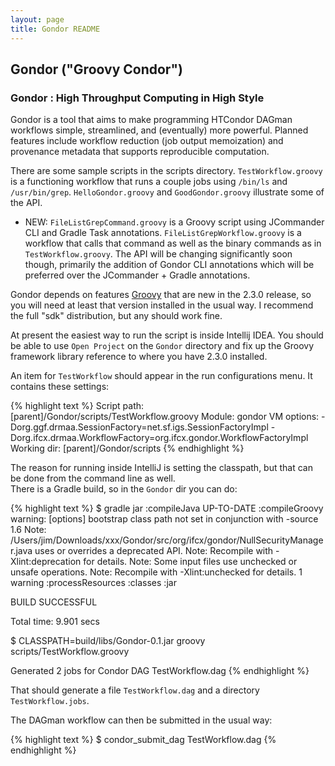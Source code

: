 ```yaml
---
layout: page
title: Gondor README
---
```


## Gondor ("Groovy Condor")
### Gondor : High Throughput Computing in High Style

Gondor is a tool that aims to make programming HTCondor DAGman workflows simple, streamlined, and (eventually) more
powerful.  Planned features include workflow reduction (job output memoization) and provenance metadata that supports
reproducible computation.

There are some sample scripts in the scripts directory.  `TestWorkflow.groovy` is a functioning workflow that runs a
couple jobs using `/bin/ls` and `/usr/bin/grep`.  `HelloGondor.groovy` and `GoodGondor.groovy` illustrate some of the API.

* NEW: `FileListGrepCommand.groovy` is a Groovy script using JCommander CLI and Gradle Task annotations.  `FileListGrepWorkflow.groovy` is a workflow that calls that command as well as the binary commands as in `TestWorkflow.groovy`.  The API will be changing significantly soon though, primarily the addition of Gondor CLI annotations which will be preferred over the JCommander + Gradle annotations.

Gondor depends on features [Groovy](http://groovy.codehaus.org/Download) that are new in the 2.3.0 release,
so you will need at least that version installed in the usual way.
I recommend the full "sdk" distribution, but any should work fine.

At present the easiest way to run the script is inside Intellij IDEA.
You should be able to use `Open Project` on the `Gondor` directory and fix up the Groovy framework library reference to where you have 2.3.0 installed.

An item for `TestWorkflow` should appear in the run configurations menu.  It contains these settings:

{% highlight text %}
Script path: [parent]/Gondor/scripts/TestWorkflow.groovy
Module: gondor
VM options: -Dorg.ggf.drmaa.SessionFactory=net.sf.igs.SessionFactoryImpl -Dorg.ifcx.drmaa.WorkflowFactory=org.ifcx.gondor.WorkflowFactoryImpl
Working dir: [parent]/Gondor/scripts
{% endhighlight %}

The reason for running inside IntelliJ is setting the classpath, but that can be done from the command line as well.  
There is a Gradle build, so in the `Gondor` dir you can do:

{% highlight text %}
$ gradle jar
:compileJava UP-TO-DATE
:compileGroovy
warning: [options] bootstrap class path not set in conjunction with -source 1.6
Note: /Users/jim/Downloads/xxx/Gondor/src/org/ifcx/gondor/NullSecurityManager.java uses or overrides a deprecated API.
Note: Recompile with -Xlint:deprecation for details.
Note: Some input files use unchecked or unsafe operations.
Note: Recompile with -Xlint:unchecked for details.
1 warning
:processResources
:classes
:jar

BUILD SUCCESSFUL

Total time: 9.901 secs

$ CLASSPATH=build/libs/Gondor-0.1.jar groovy scripts/TestWorkflow.groovy

Generated 2 jobs for Condor DAG TestWorkflow.dag
{% endhighlight %}

That should generate a file `TestWorkflow.dag` and a directory `TestWorkflow.jobs`.

The DAGman workflow can then be submitted in the usual way:

{% highlight text %}
$ condor_submit_dag TestWorkflow.dag
{% endhighlight %}

<!--
```bash
Script path: [parent]/Gondor/scripts/TestWorkflow.groovy
Module: gondor
VM options: -Dorg.ggf.drmaa.SessionFactory=net.sf.igs.SessionFactoryImpl -Dorg.ifcx.drmaa.WorkflowFactory=org.ifcx.gondor.WorkflowFactoryImpl
Working dir: [parent]/Gondor/scripts
```

```bash
$ gradle jar
:compileJava UP-TO-DATE
:compileGroovy
warning: [options] bootstrap class path not set in conjunction with -source 1.6
Note: /Users/jim/Downloads/xxx/Gondor/src/org/ifcx/gondor/NullSecurityManager.java uses or overrides a deprecated API.
Note: Recompile with -Xlint:deprecation for details.
Note: Some input files use unchecked or unsafe operations.
Note: Recompile with -Xlint:unchecked for details.
1 warning
:processResources
:classes
:jar

BUILD SUCCESSFUL

Total time: 9.901 secs

$ CLASSPATH=build/libs/Gondor-0.1.jar groovy scripts/TestWorkflow.groovy

Generated 2 jobs for Condor DAG TestWorkflow.dag

That should generate a file TestWorkflow.dag and a directory TestWorkflow.jobs.

The DAGman workflow can then be submitted in the usual way:

$ condor_submit_dag TestWorkflow.dag
```
-->
